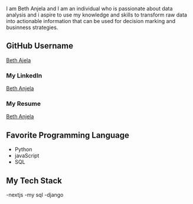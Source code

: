 

I am Beth Anjela and I am an individual who is passionate about data analysis and i aspire to use my knowledge and skills to transform raw data into actionable information that can be used for decision marking and businness strategies.

## GitHub Username
[Beth Ajela](https://github.com/0Wala)


### My LinkedIn
[Beth Anjela](https://www.linkedin.com/in/anjela-owala-634184256/)

### My Resume
[Beth Anjela](https://docs.google.com/document/d/17x6IRO1PO9jGmEH4UCt0DTPbpLNwemzOcLxodqDwT5k/edit?usp=sharing)

## Favorite Programming Language

- Python
- javaScript
- SQL

## My Tech Stack

-nextjs
-my sql
-django





